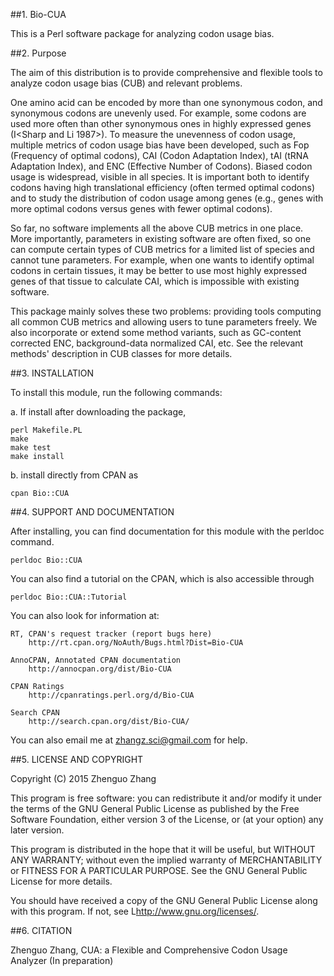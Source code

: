 ##1. Bio-CUA

This is a Perl software package for analyzing codon usage bias.

##2. Purpose

The aim of this distribution is to provide comprehensive and flexible
tools to analyze codon usage bias (CUB) and relevant problems.

One amino acid can be encoded by more than one synonymous codon, and
synonymous codons are unevenly used. For example, some codons are used
more often than other synonymous ones in highly expressed genes
(I<Sharp and Li 1987>). To measure the unevenness of codon usage, multiple
metrics of codon usage bias have been developed, such as Fop
(Frequency of optimal codons), CAI (Codon Adaptation Index), tAI (tRNA
Adaptation Index), and ENC (Effective Number of Codons). Biased codon
usage is widespread, visible in all species. It is important both to
identify codons having high translational efficiency (often termed
optimal codons) and to study the distribution of codon usage among
genes (e.g., genes with more optimal codons versus genes with fewer
optimal codons).

So far, no software implements all the above CUB metrics in one place.
More importantly, parameters in existing software are often fixed,
so one can compute certain types of CUB metrics for a limited list of 
species and cannot tune parameters. For example, when one wants to
identify optimal codons in certain tissues, it may be better to use
most highly expressed genes of that tissue to calculate CAI, which is
impossible with existing software.

This package mainly solves these two problems: providing tools
computing all common CUB metrics and allowing users to tune parameters
freely. We also incorporate or extend some method variants, such as 
GC-content corrected ENC, background-data normalized CAI, etc. 
See the relevant methods' description in CUB classes for more details.


##3. INSTALLATION

To install this module, run the following commands:

a. If install after downloading the package,

	perl Makefile.PL
	make
	make test
	make install

b. install directly from CPAN as

	cpan Bio::CUA

##4. SUPPORT AND DOCUMENTATION

After installing, you can find documentation for this module with the
perldoc command.

    perldoc Bio::CUA

You can also find a tutorial on the CPAN, which is also accessible
through

    perldoc Bio::CUA::Tutorial
	
You can also look for information at:

    RT, CPAN's request tracker (report bugs here)
        http://rt.cpan.org/NoAuth/Bugs.html?Dist=Bio-CUA

    AnnoCPAN, Annotated CPAN documentation
        http://annocpan.org/dist/Bio-CUA

    CPAN Ratings
        http://cpanratings.perl.org/d/Bio-CUA

    Search CPAN
        http://search.cpan.org/dist/Bio-CUA/


You can also email me at zhangz.sci@gmail.com for help.

##5. LICENSE AND COPYRIGHT

Copyright (C) 2015 Zhenguo Zhang

This program is free software: you can redistribute it and/or modify
it under the terms of the GNU General Public License as published by
the Free Software Foundation, either version 3 of the License, or
(at your option) any later version.

This program is distributed in the hope that it will be useful,
but WITHOUT ANY WARRANTY; without even the implied warranty of
MERCHANTABILITY or FITNESS FOR A PARTICULAR PURPOSE.  See the
GNU General Public License for more details.

You should have received a copy of the GNU General Public License
along with this program.  If not, see L<http://www.gnu.org/licenses/>.

##6. CITATION

Zhenguo Zhang, CUA: a Flexible and
Comprehensive Codon Usage Analyzer (In preparation)

